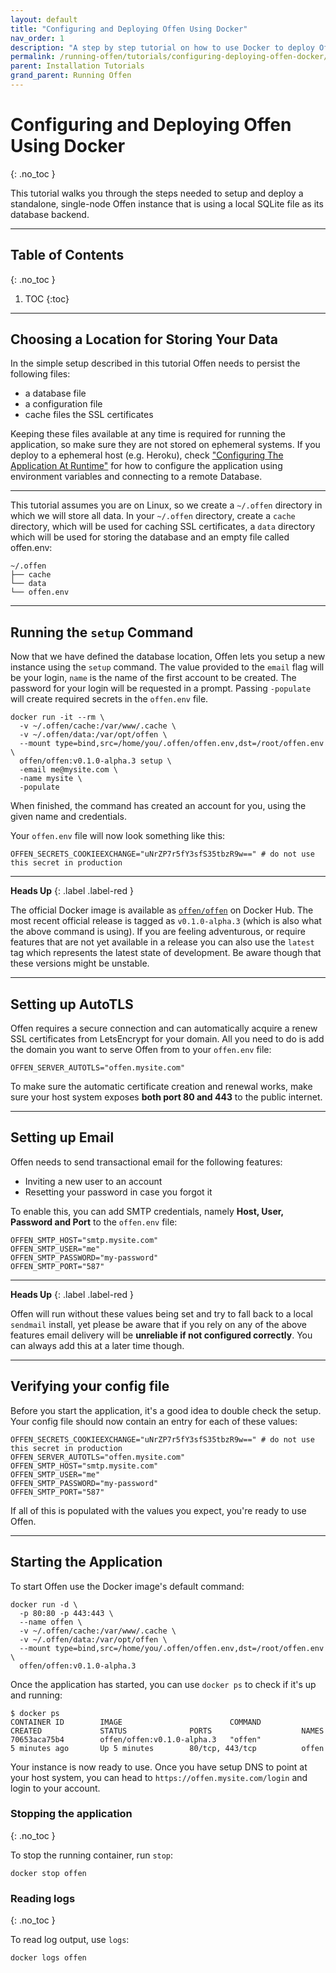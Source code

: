 ```yaml
---
layout: default
title: "Configuring and Deploying Offen Using Docker"
nav_order: 1
description: "A step by step tutorial on how to use Docker to deploy Offen."
permalink: /running-offen/tutorials/configuring-deploying-offen-docker/
parent: Installation Tutorials
grand_parent: Running Offen
---
```


# Configuring and Deploying Offen Using Docker
{: .no_toc }

This tutorial walks you through the steps needed to setup and deploy a standalone, single-node Offen instance that is using a local SQLite file as its database backend.

---

## Table of Contents
{: .no_toc }

1. TOC
{:toc}


---

## Choosing a Location for Storing Your Data

In the simple setup described in this tutorial Offen needs to persist the following files:

- a database file
- a configuration file
- cache files the SSL certificates

Keeping these files available at any time is required for running the application, so make sure they are not stored on ephemeral systems. If you deploy to a ephemeral host (e.g. Heroku), check ["Configuring The Application At Runtime"][config-docs] for how to configure the application using environment variables and connecting to a remote Database.

[config-docs]: /running-offen/configuring-the-application/

---

This tutorial assumes you are on Linux, so we create a `~/.offen` directory in which we will store all data. In your `~/.offen` directory, create a `cache` directory, which will be used for caching SSL certificates, a `data` directory which will be used for storing the database and an empty file called offen.env:

```
~/.offen
├── cache
└── data
└── offen.env
```

---

## Running the `setup` Command

Now that we have defined the database location, Offen lets you setup a new instance using the `setup` command. The value provided to the `email` flag will be your login, `name` is the name of the first account to be created. The password for your login will be requested in a prompt. Passing `-populate` will create required secrets in the `offen.env` file.

```
docker run -it --rm \
  -v ~/.offen/cache:/var/www/.cache \
  -v ~/.offen/data:/var/opt/offen \
  --mount type=bind,src=/home/you/.offen/offen.env,dst=/root/offen.env \
  offen/offen:v0.1.0-alpha.3 setup \
  -email me@mysite.com \
  -name mysite \
  -populate
```

When finished, the command has created an account for you, using the given name and credentials.

Your `offen.env` file will now look something like this:

```
OFFEN_SECRETS_COOKIEEXCHANGE="uNrZP7r5fY3sfS35tbzR9w==" # do not use this secret in production
```

---

__Heads Up__
{: .label .label-red }

The official Docker image is available as [`offen/offen`][docker-hub] on Docker Hub. The most recent official release is tagged as `v0.1.0-alpha.3` (which is also what the above command is using). If you are feeling adventurous, or require features that are not yet available in a release you can also use the `latest` tag which represents the latest state of development. Be aware though that these versions might be unstable.

[docker-hub]: https://hub.docker.com/r/offen/offen

---

## Setting up AutoTLS

Offen requires a secure connection and can automatically acquire a renew SSL certificates from LetsEncrypt for your domain. All you need to do is add the domain you want to serve Offen from to your `offen.env` file:

```
OFFEN_SERVER_AUTOTLS="offen.mysite.com"
```

To make sure the automatic certificate creation and renewal works, make sure your host system exposes __both port 80 and 443__ to the public internet.

---

## Setting up Email

Offen needs to send transactional email for the following features:

- Inviting a new user to an account
- Resetting your password in case you forgot it

To enable this, you can add SMTP credentials, namely __Host, User, Password and Port__ to the `offen.env` file:

```
OFFEN_SMTP_HOST="smtp.mysite.com"
OFFEN_SMTP_USER="me"
OFFEN_SMTP_PASSWORD="my-password"
OFFEN_SMTP_PORT="587"
```

---

__Heads Up__
{: .label .label-red }

Offen will run without these values being set and try to fall back to a local `sendmail` install, yet please be aware that if you rely on any of the above features email delivery will be __unreliable if not configured correctly__. You can always add this at a later time though.

---

## Verifying your config file

Before you start the application, it's a good idea to double check the setup. Your config file should now contain an entry for each of these values:

```
OFFEN_SECRETS_COOKIEEXCHANGE="uNrZP7r5fY3sfS35tbzR9w==" # do not use this secret in production
OFFEN_SERVER_AUTOTLS="offen.mysite.com"
OFFEN_SMTP_HOST="smtp.mysite.com"
OFFEN_SMTP_USER="me"
OFFEN_SMTP_PASSWORD="my-password"
OFFEN_SMTP_PORT="587"
```

If all of this is populated with the values you expect, you're ready to use Offen.

---

## Starting the Application

To start Offen use the Docker image's default command:

```
docker run -d \
  -p 80:80 -p 443:443 \
  --name offen \
  -v ~/.offen/cache:/var/www/.cache \
  -v ~/.offen/data:/var/opt/offen \
  --mount type=bind,src=/home/you/.offen/offen.env,dst=/root/offen.env \
  offen/offen:v0.1.0-alpha.3
```

Once the application has started, you can use `docker ps` to check if it's up and running:

```
$ docker ps
CONTAINER ID        IMAGE                        COMMAND                  CREATED             STATUS              PORTS                    NAMES
70653aca75b4        offen/offen:v0.1.0-alpha.3   "offen"                  5 minutes ago       Up 5 minutes        80/tcp, 443/tcp          offen
```

Your instance is now ready to use. Once you have setup DNS to point at your host system, you can head to `https://offen.mysite.com/login` and login to your account.

### Stopping the application
{: .no_toc }

To stop the running container, run `stop`:

```
docker stop offen
```

### Reading logs
{: .no_toc }

To read log output, use `logs`:

```
docker logs offen
```
